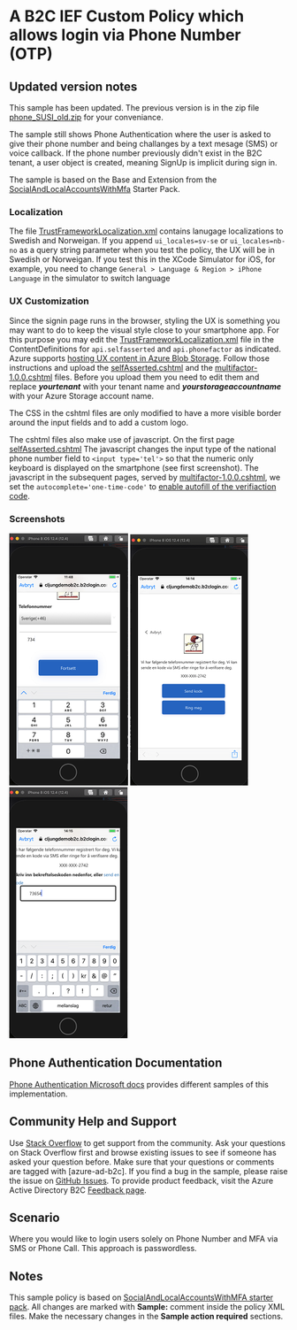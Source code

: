 # A B2C IEF Custom Policy which allows login via Phone Number (OTP)

## Updated version notes
This sample has been updated. The previous version is in the zip file [phone_SUSI_old.zip](policy/phone_SUSI_old.zip) for your conveniance.

The sample still shows Phone Authentication where the user is asked to give their phone number and being challanges by a text mesage (SMS) or voice callback. If the phone number previously didn't exist in the B2C tenant, a user object is created, meaning SignUp is implicit during sign in.

The sample is based on the Base and Extension from the [SocialAndLocalAccountsWithMfa](https://github.com/Azure-Samples/active-directory-b2c-custom-policy-starterpack/tree/master/SocialAndLocalAccountsWithMfa) Starter Pack.
 
### Localization 
The file [TrustFrameworkLocalization.xml](policy/TrustFrameworkLocalization.xml) contains lanugage localizations to Swedish and Norweigan. If you append ``ui_locales=sv-se`` or ``ui_locales=nb-no`` as a query string parameter when you test the policy, the UX will be in Swedish or Norweigan. If you test this in the XCode Simulator for iOS, for example, you need to change ``General > Language & Region > iPhone Language`` in the simulator to switch language

### UX Customization
Since the signin page runs in the browser, styling the UX is something you may want to do to keep the visual style close to your smartphone app. For this purpose you may edit the [TrustFrameworkLocalization.xml](policy/TrustFrameworkLocalization.xml) file in the ContentDefinitions for ``api.selfasserted`` and ``api.phonefactor`` as indicated. Azure supports [hosting UX content in Azure Blob Storage](https://docs.microsoft.com/en-us/azure/active-directory-b2c/custom-policy-ui-customization#hosting-the-page-content). Follow those instructions and upload the [selfAsserted.cshtml](policy/html/selfAsserted.cshtml) and the [multifactor-1.0.0.cshtml](policy/html/multifactor-1.0.0.cshtml) files. Before you upload them you need to edit them and replace ***yourtenant*** with your tenant name and ***yourstorageaccountname*** with your Azure Storage account name.

The CSS in the cshtml files are only modified to have a more visible border around the input fields and to add a custom logo.  

The cshtml files also make use of javascript. On the first page [selfAsserted.cshtml](policy/html/selfAsserted.cshtml) The javascript changes the input type of the national phone number field to ``<input type='tel'>`` so that the numeric only keyboard is displayed on the smartphone (see first screenshot). The javascript in the subsequent pages, served by [multifactor-1.0.0.cshtml](policy/html/multifactor-1.0.0.cshtml), we set the ``autocomplete='one-time-code'`` to [enable autofill of the verifiaction code](https://developer.apple.com/documentation/security/password_autofill/enabling_password_autofill_on_an_html_input_element).

### Screenshots

![A Start page mobile phone of policy.](media/phone-susi-00.png) ![A Send code mobile page.](media/phone-susi-02.png) ![A Verify code mobile page with input box.](media/phone-susi-03.png) 

## Phone Authentication Documentation

[Phone Authentication Microsoft docs](https://docs.microsoft.com/en-us/azure/active-directory-b2c/phone-authentication) provides different samples of this implementation.

## Community Help and Support
Use [Stack Overflow](https://stackoverflow.com/questions/tagged/azure-ad-b2c) to get support from the community. Ask your questions on Stack Overflow first and browse existing issues to see if someone has asked your question before. Make sure that your questions or comments are tagged with [azure-ad-b2c].
If you find a bug in the sample, please raise the issue on [GitHub Issues](https://github.com/azure-ad-b2c/samples/issues).
To provide product feedback, visit the Azure Active Directory B2C [Feedback page](https://feedback.azure.com/forums/169401-azure-active-directory?category_id=160596).

## Scenario
Where you would like to login users solely on Phone Number and MFA via SMS or Phone Call.
This approach is passwordless.

## Notes
This sample policy is based on [SocialAndLocalAccountsWithMFA starter pack](https://github.com/Azure-Samples/active-directory-b2c-custom-policy-starterpack/tree/master/SocialAndLocalAccountsWithMfa). All changes are marked with **Sample:** comment inside the policy XML files. Make the necessary changes in the **Sample action required** sections. 

